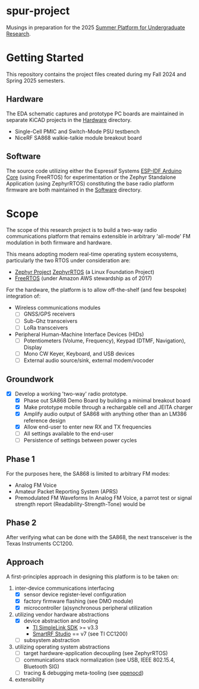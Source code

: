 # spur-project

Musings in preparation for the 2025 [Summer Platform for Undergraduate Research](https://spur.utdallas.edu/).

# Getting Started

This repository contains the project files created during my Fall 2024 and Spring 2025 semesters.

## Hardware

The EDA schematic captures and prototype PC boards are maintained in separate KiCAD projects in the [Hardware](/Hardware) directory.
- Single-Cell PMIC and Switch-Mode PSU testbench
- NiceRF SA868 walkie-talkie module breakout board 

## Software

The source code utilizing either the Espressif Systems [ESP-IDF Arduino Core](https://github.com/espressif/arduino-esp32) (using FreeRTOS) for experimentation
or the Zephyr Standalone Application (using ZephyrRTOS) constituting the base radio platform firmware are both maintained in the [Software](/Software) directory.

# Scope

The scope of this research project is to build a two-way radio communications platform that remains extensible in arbitrary 'all-mode' FM modulation in both firmware and hardware.

This means adopting modern real-time operating system ecosystems, particularly the two RTOS under consideration are:
- [Zephyr Project](https://zephyrproject.org) [ZephyrRTOS](https://github.com/zephyrproject-rtos) (a Linux Foundation Project)
- [FreeRTOS](https://freertos.org/) (under Amazon AWS stewardship as of 2017)

For the hardware, the platform is to allow off-the-shelf (and few bespoke) integration of:
 - Wireless communications modules
   - [ ] GNSS/GPS receivers 
   - [ ] Sub-Ghz transceivers
   - [ ] LoRa transceivers
 - Peripheral Human-Machine Interface Devices (HIDs)
   - [ ] Potentiometers (Volume, Frequency), Keypad (DTMF, Navigation), Display
   - [ ] Mono CW Keyer, Keyboard, and USB devices
   - [ ] External audio source/sink, external modem/vocoder

## Groundwork

- [x] Develop a working 'two-way' radio prototype. 
  - [x] Phase out SA868 Demo Board by building a minimal breakout board
  - [x] Make prototype mobile through a rechargable cell and JEITA charger
  - [x] Amplify audio output of SA868 with anything other than an LM386 reference design
  - [x] Allow end-user to enter new RX and TX frequencies
  - [ ] All settings available to the end-user
  - [ ] Persistence of settings between power cycles

## Phase 1

For the purposes here, the SA868 is limited to arbitrary FM modes:
 - Analog FM Voice 
 - Amateur Packet Reporting System (APRS) 
 - Premodulated FM Waveforms
In Analog FM Voice, a parrot test or signal strength report (Readability-Strength-Tone) would be 
## Phase 2
After verifying what can be done with the SA868, the next transceiver is the Texas Instruments CC1200. 

## Approach

A first-principles approach in designing this platform is to be taken on:
1. inter-device communications interfacing
   - [x] sensor device register-level configuration
   - [x] factory firmware flashing (see DMO module)
   - [x] microcontroller (a)synchronous peripheral utilization
2. utilizing vendor hardware abstractions
   - [x] device abstraction and tooling
     - [TI SimpleLink SDK](https://www.ti.com/tool/SIMPLELINK-LOWPOWER-SDK) >= v3.3
     - [SmartRF Studio](https://www.ti.com/tool/SMARTRFTM-STUDIO) == v7 (see TI CC1200)
   - [ ] subsystem abstraction
3. utilizing operating system abstractions
   - [ ] target hardware-application decoupling (see ZephyrRTOS)
   - [ ] communications stack normalization (see USB, IEEE 802.15.4, Bluetooth SIG)
   - [ ] tracing & debugging meta-tooling (see [openocd](https://openocd.org/))
4.  extensibility
